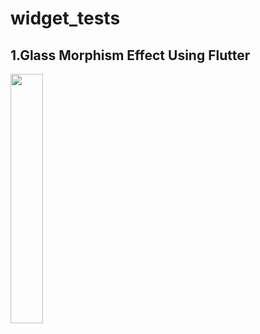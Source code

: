 # widget_tests

## 1.Glass Morphism Effect Using Flutter

<img src="https://github.com/Jaydeepsharma93/widget_tests/assets/143181361/0cce36a0-8bd9-48c9-9eba-17ca75372fec" width = 32%>
